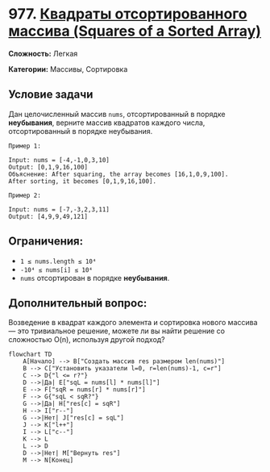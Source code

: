 # 977. [Квадраты отсортированного массива (Squares of a Sorted Array)](https://leetcode.com/problems/squares-of-a-sorted-array/)

**Сложность:** Легкая

**Категории:** Массивы, Сортировка

## Условие задачи

Дан целочисленный массив `nums`, отсортированный в порядке **неубывания**, верните массив квадратов каждого числа, отсортированный в порядке неубывания.

```
Пример 1:

Input: nums = [-4,-1,0,3,10]
Output: [0,1,9,16,100]
Объяснение: After squaring, the array becomes [16,1,0,9,100].
After sorting, it becomes [0,1,9,16,100].

Пример 2:

Input: nums = [-7,-3,2,3,11]
Output: [4,9,9,49,121]
```

## Ограничения:

* `1 ≤ nums.length ≤ 10⁴`
* `-10⁴ ≤ nums[i] ≤ 10⁴`
* `nums` отсортирован в порядке **неубывания**.

## Дополнительный вопрос:
Возведение в квадрат каждого элемента и сортировка нового массива — это тривиальное решение, можете ли вы найти решение со сложностью O(n), используя другой подход?

```mermaid
flowchart TD
    A[Начало] --> B["Создать массив res размером len(nums)"]
    B --> C["Установить указатели l=0, r=len(nums)-1, c=r"]
    C --> D{"l <= r?"}
    D -->|Да| E["sqL = nums[l] * nums[l]"]
    E --> F["sqR = nums[r] * nums[r]"]
    F --> G{"sqL < sqR?"}
    G -->|Да| H["res[c] = sqR"]
    H --> I["r--"]
    G -->|Нет| J["res[c] = sqL"]
    J --> K["l++"]
    I --> L["c--"]
    K --> L
    L --> D
    D -->|Нет| M["Вернуть res"]
    M --> N[Конец]
```
